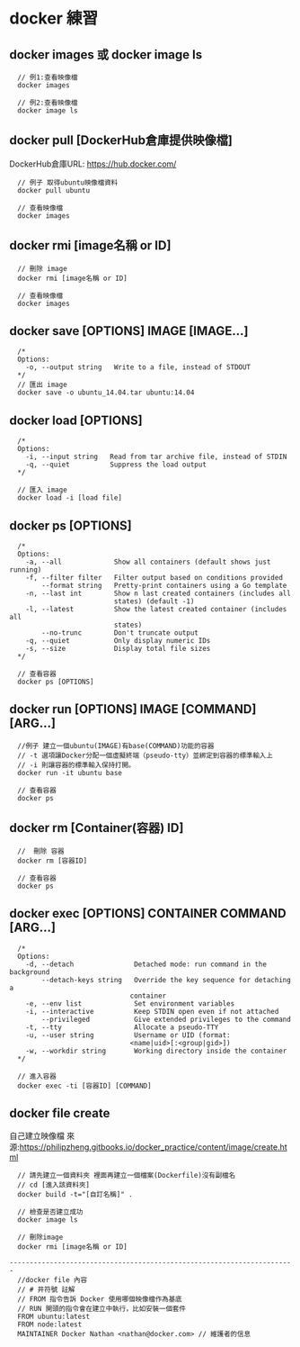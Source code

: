 # docker 練習

## docker images 或 docker image ls

```
  // 例1:查看映像檔
  docker images

  // 例2:查看映像檔
  docker image ls
```

## docker pull [DockerHub倉庫提供映像檔]

DockerHub倉庫URL: https://hub.docker.com/

```
  // 例子 取得ubuntu映像檔資料
  docker pull ubuntu
  
  // 查看映像檔
  docker images
```

## docker rmi [image名稱 or ID]

```
  // 刪除 image
  docker rmi [image名稱 or ID]
  
  // 查看映像檔
  docker images
```

## docker save [OPTIONS] IMAGE [IMAGE...]

```
  /*
  Options:
    -o, --output string   Write to a file, instead of STDOUT
  */
  // 匯出 image
  docker save -o ubuntu_14.04.tar ubuntu:14.04
```
## docker load [OPTIONS]

```
  /*
  Options:
    -i, --input string   Read from tar archive file, instead of STDIN
    -q, --quiet          Suppress the load output
  */
  
  // 匯入 image
  docker load -i [load file]
```

## docker ps [OPTIONS]

```
  /*
  Options:
    -a, --all             Show all containers (default shows just running)
    -f, --filter filter   Filter output based on conditions provided
        --format string   Pretty-print containers using a Go template
    -n, --last int        Show n last created containers (includes all
                          states) (default -1)
    -l, --latest          Show the latest created container (includes all
                          states)
        --no-trunc        Don't truncate output
    -q, --quiet           Only display numeric IDs
    -s, --size            Display total file sizes
  */

  // 查看容器
  docker ps [OPTIONS]
```

## docker run [OPTIONS] IMAGE [COMMAND] [ARG...]

```
  //例子 建立一個ubuntu(IMAGE)有base(COMMAND)功能的容器
  // -t 選項讓Docker分配一個虛擬終端（pseudo-tty）並綁定到容器的標準輸入上
  // -i 則讓容器的標準輸入保持打開。
  docker run -it ubuntu base
  
  // 查看容器
  docker ps
```

## docker rm [Container(容器) ID]

```
  //  刪除 容器
  docker rm [容器ID]
  
  // 查看容器
  docker ps
```

## docker exec [OPTIONS] CONTAINER COMMAND [ARG...]

```
  /*
  Options:
    -d, --detach               Detached mode: run command in the background
        --detach-keys string   Override the key sequence for detaching a
                              container
    -e, --env list             Set environment variables
    -i, --interactive          Keep STDIN open even if not attached
        --privileged           Give extended privileges to the command
    -t, --tty                  Allocate a pseudo-TTY
    -u, --user string          Username or UID (format:
                              <name|uid>[:<group|gid>])
    -w, --workdir string       Working directory inside the container
  */
  
  // 進入容器
  docker exec -ti [容器ID] [COMMAND]
```


## docker file create

自己建立映像檔
來源:https://philipzheng.gitbooks.io/docker_practice/content/image/create.html

```
  // 請先建立一個資料夾 裡面再建立一個檔案(Dockerfile)沒有副檔名
  // cd [進入該資料夾]
  docker build -t="[自訂名稱]" .
  
  // 檢查是否建立成功
  docker image ls
  
  // 刪除image 
  docker rmi [image名稱 or ID]
  
-----------------------------------------------------------------------
  //docker file 內容
  // # 井符號 註解
  // FROM 指令告訴 Docker 使用哪個映像檔作為基底
  // RUN 開頭的指令會在建立中執行，比如安裝一個套件
  FROM ubuntu:latest
  FROM node:latest
  MAINTAINER Docker Nathan <nathan@docker.com> // 維護者的信息
```


